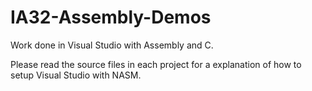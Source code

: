 # IA32-Assembly-Demos
Work done in Visual Studio with Assembly and C.

Please read the source files in each project for a explanation of how to setup
Visual Studio with NASM.
